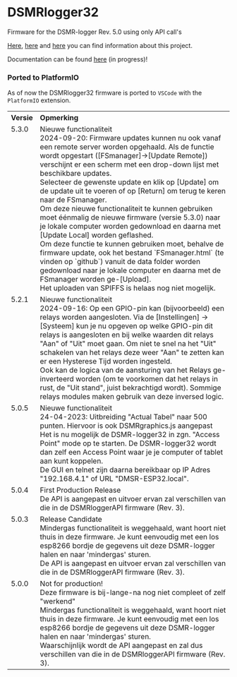 # DSMRlogger32
Firmware for the DSMR-logger Rev. 5.0 using only API call's

[Here](https://willem.aandewiel.nl/index.php/2022/11/15/crisis-what-crisis/),
    [here](https://willem.aandewiel.nl/index.php/2019/04/09/dsmr-logger-v4-slimme-meter-uitlezer/) and
    [here](https://willem.aandewiel.nl/index.php/2020/02/28/restapis-zijn-hip-nieuwe-firmware-voor-de-dsmr-logger/)
          you can find information about this project.

Documentation can be found [here](https://mrwheel-docs.gitbook.io/dsmrlogger32/) (in progress)!

### Ported to PlatformIO
As of now the DSMRlogger32 firmware is ported to `VSCode` with the `PlatformIO` extension.
<p>

<table>
  <tr><th>Versie</th><th align="Left">Opmerking</th></tr>
  <tr>
    <td valign="top">5.3.0</td>
    <td>Nieuwe functionaliteit
        <br>2024-09-20: Firmware updates kunnen nu ook vanaf een remote server worden
        opgehaald. Als de functie wordt opgestart ([FSmanager]->[Update Remote])
        verschijnt er een scherm met een drop-down lijst met beschikbare updates.<br>
        Selecteer de gewenste update en klik op [Update] om de update uit te voeren
        of op [Return] om terug te keren naar de FSmanager.<br>
        Om deze nieuwe functionaliteit te kunnen gebruiken moet éénmalig de nieuwe
        firmware (versie 5.3.0) naar je lokale computer worden gedownload en daarna
        met [Update Local] worden geflashed.<br>
        Om deze functie te kunnen gebruiken moet, behalve de firmware update, ook
        het bestand `FSmanager.html` (te vinden op `github`) vanuit de data folder 
        worden gedownload naar je lokale computer en daarna met de FSmanager worden
         ge-[Upload].<br>
        Het uploaden van SPIFFS is helaas nog niet mogelijk.
    </td>
  <tr>
    <td valign="top">5.2.1</td>
    <td>Nieuwe functionaliteit
        <br>2024-09-16: Op een GPIO-pin kan (bijvoorbeeld) een relays worden aangesloten.
        Via de [Instellingen] -> [Systeem] kun je nu opgeven op welke GPIO-pin
        dit relays is aangesloten en bij welke waarden dit relays "Aan" of "Uit" moet 
        gaan. Om niet te snel na het "Uit" schakelen van het relays deze weer "Aan" 
        te zetten kan er een Hysterese Tijd worden ingesteld.<br>
        Ook kan de logica van de aansturing van het Relays ge-inverteerd
        worden (om te voorkomen dat het relays in rust, de "Uit stand", juist
        bekrachtigd wordt). Sommige relays modules maken gebruik van deze 
        inversed logic.
    </td>
  </tr>
  <tr>
    <td valign="top">5.0.5</td>
    <td>Nieuwe functionaliteit
        <br>24-04-2023: Uitbreiding "Actual Tabel" naar 500 punten.
        Hiervoor is ook DSMRgraphics.js aangepast
        <br>Het is nu mogelijk de DSMR-logger32 in zgn. "Access Point"
        mode op te starten. De DSMR-logger32 wordt dan zelf een Access
        Point waar je je computer of tablet aan kunt koppelen.
        <br>De GUI en telnet zijn daarna bereikbaar op IP Adres "192.168.4.1" of
        URL "DMSR-ESP32.local".
    </td>
  </tr>
  <tr>
    <td valign="top">5.0.4</td>
    <td>First Production Release
        <br>De API is aangepast en uitvoer ervan zal verschillen van die in de 
        DSMRloggerAPI firmware (Rev. 3).
    </td>
  </tr>
  <tr>
    <td valign="top">5.0.3</td>
    <td>Release Candidate
        <br>Mindergas functionaliteit is weggehaald, want hoort niet thuis in deze firmware.
        Je kunt eenvoudig met een los esp8266 bordje de gegevens uit deze DSMR-logger halen en
        naar 'mindergas' sturen.
        <br>De API is aangepast en uitvoer ervan zal verschillen van die in de 
        DSMRloggerAPI firmware (Rev. 3).
    </td>
  </tr>
  <tr>
    <td valign="top">5.0.0</td>
    <td>Not for production!
        <br>Deze firmware is bij-lange-na nog niet compleet of zelf "werkend"
        <br>Mindergas functionaliteit is weggehaald, want hoort niet thuis in deze firmware.
        Je kunt eenvoudig met een los esp8266 bordje de gegevens uit deze DSMR-logger halen en
        naar 'mindergas' sturen.
        <br>Waarschijnlijk wordt de API aangepast en zal dus verschillen van die in de 
        DSMRloggerAPI firmware (Rev. 3).
    </td>
  </tr>
</table>
